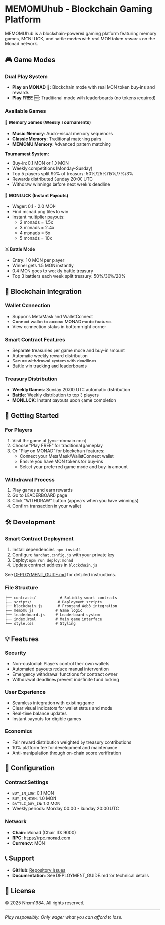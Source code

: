 # MEMOMUhub - Blockchain Gaming Platform

MEMOMUhub is a blockchain-powered gaming platform featuring memory games, MONLUCK, and battle modes with real MON token rewards on the Monad network.

## 🎮 Game Modes

### Dual Play System
- **Play on MONAD** 🔗: Blockchain mode with real MON token buy-ins and rewards
- **Play FREE** 🆓: Traditional mode with leaderboards (no tokens required)

### Available Games

#### 🎵 Memory Games (Weekly Tournaments)
- **Music Memory**: Audio-visual memory sequences
- **Classic Memory**: Traditional matching pairs
- **MEMOMU Memory**: Advanced pattern matching

**Tournament System:**
- Buy-in: 0.1 MON or 1.0 MON
- Weekly competitions (Monday-Sunday)
- Top 5 players split 90% of treasury: 50%/25%/15%/7%/3%
- Rewards distributed Sunday 20:00 UTC
- Withdraw winnings before next week's deadline

#### 🎲 MONLUCK (Instant Payouts)
- Wager: 0.1 - 2.0 MON
- Find monad.png tiles to win
- Instant multiplier payouts:
  - 2 monads = 1.5x
  - 3 monads = 2.4x  
  - 4 monads = 5x
  - 5 monads = 10x

#### ⚔️ Battle Mode
- Entry: 1.0 MON per player
- Winner gets 1.5 MON instantly
- 0.4 MON goes to weekly battle treasury
- Top 3 battlers each week split treasury: 50%/30%/20%

## 🔗 Blockchain Integration

### Wallet Connection
- Supports MetaMask and WalletConnect
- Connect wallet to access MONAD mode features
- View connection status in bottom-right corner

### Smart Contract Features
- Separate treasuries per game mode and buy-in amount
- Automatic weekly reward distribution
- Secure withdrawal system with deadlines
- Battle win tracking and leaderboards

### Treasury Distribution
- **Weekly Games**: Sunday 20:00 UTC automatic distribution
- **Battle**: Weekly distribution to top 3 players
- **MONLUCK**: Instant payouts upon game completion

## 🚀 Getting Started

### For Players
1. Visit the game at [your-domain.com]
2. Choose "Play FREE" for traditional gameplay
3. Or "Play on MONAD" for blockchain features:
   - Connect your MetaMask/WalletConnect wallet
   - Ensure you have MON tokens for buy-ins
   - Select your preferred game mode and buy-in amount

### Withdrawal Process
1. Play games and earn rewards
2. Go to LEADERBOARD page
3. Click "WITHDRAW" button (appears when you have winnings)
4. Confirm transaction in your wallet

## 🛠️ Development

### Smart Contract Deployment
1. Install dependencies: `npm install`
2. Configure `hardhat.config.js` with your private key
3. Deploy: `npm run deploy:monad`
4. Update contract address in `blockchain.js`

See [DEPLOYMENT_GUIDE.md](DEPLOYMENT_GUIDE.md) for detailed instructions.

### File Structure
```
├── contracts/           # Solidity smart contracts
├── scripts/            # Deployment scripts
├── blockchain.js       # Frontend Web3 integration
├── memomu.js          # Game logic
├── leaderboard.js     # Leaderboard system
├── index.html         # Main game interface
└── style.css          # Styling
```

## 💡 Features

### Security
- Non-custodial: Players control their own wallets
- Automated payouts reduce manual intervention
- Emergency withdrawal functions for contract owner
- Withdrawal deadlines prevent indefinite fund locking

### User Experience
- Seamless integration with existing game
- Clear visual indicators for wallet status and mode
- Real-time balance updates
- Instant payouts for eligible games

### Economics
- Fair reward distribution weighted by treasury contributions
- 10% platform fee for development and maintenance
- Anti-manipulation through on-chain score verification

## 🔧 Configuration

### Contract Settings
- `BUY_IN_LOW`: 0.1 MON
- `BUY_IN_HIGH`: 1.0 MON
- `BATTLE_BUY_IN`: 1.0 MON
- Weekly periods: Monday 00:00 - Sunday 20:00 UTC

### Network
- **Chain**: Monad (Chain ID: 9000)
- **RPC**: https://rpc.monad.com
- **Currency**: MON

## 📞 Support

- **GitHub**: [Repository Issues](https://github.com/Nhom1984/MOMOMUhub/issues)
- **Documentation**: See DEPLOYMENT_GUIDE.md for technical details

## 📜 License

© 2025 Nhom1984. All rights reserved.

---

*Play responsibly. Only wager what you can afford to lose.*